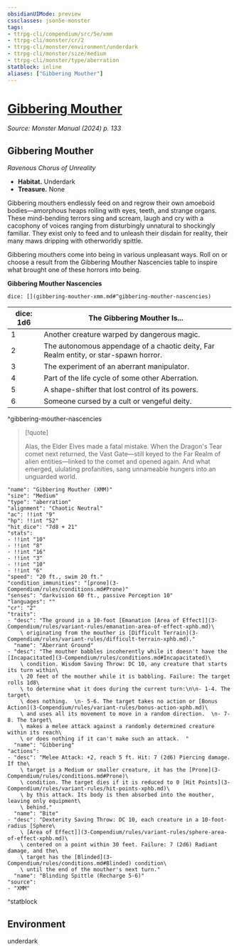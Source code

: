 ```yaml
---
obsidianUIMode: preview
cssclasses: json5e-monster
tags:
- ttrpg-cli/compendium/src/5e/xmm
- ttrpg-cli/monster/cr/2
- ttrpg-cli/monster/environment/underdark
- ttrpg-cli/monster/size/medium
- ttrpg-cli/monster/type/aberration
statblock: inline
aliases: ["Gibbering Mouther"]
---
```

# [Gibbering Mouther](3-Compendium\bestiary\aberration/gibbering-mouther-xmm.md)
*Source: Monster Manual (2024) p. 133*  

## Gibbering Mouther

*Ravenous Chorus of Unreality*

- **Habitat.** Underdark  
- **Treasure.** None  

Gibbering mouthers endlessly feed on and regrow their own amoeboid bodies—amorphous heaps roiling with eyes, teeth, and strange organs. These mind-bending terrors sing and scream, laugh and cry with a cacophony of voices ranging from disturbingly unnatural to shockingly familiar. They exist only to feed and to unleash their disdain for reality, their many maws dripping with otherworldly spittle.

Gibbering mouthers come into being in various unpleasant ways. Roll on or choose a result from the Gibbering Mouther Nascencies table to inspire what brought one of these horrors into being.

**Gibbering Mouther Nascencies**

`dice: [](gibbering-mouther-xmm.md#^gibbering-mouther-nascencies)`

| dice: 1d6 | The Gibbering Mouther Is... |
|-----------|-----------------------------|
| 1 | Another creature warped by dangerous magic. |
| 2 | The autonomous appendage of a chaotic deity, Far Realm entity, or star-spawn horror. |
| 3 | The experiment of an aberrant manipulator. |
| 4 | Part of the life cycle of some other Aberration. |
| 5 | A shape-shifter that lost control of its powers. |
| 6 | Someone cursed by a cult or vengeful deity. |
^gibbering-mouther-nascencies

> [!quote]  
> 
> Alas, the Elder Elves made a fatal mistake. When the Dragon's Tear comet next returned, the Vast Gate—still keyed to the Far Realm of alien entities—linked to the comet and opened again. And what emerged, ululating profanities, sang unnameable hungers into an unguarded world.


```statblock
"name": "Gibbering Mouther (XMM)"
"size": "Medium"
"type": "aberration"
"alignment": "Chaotic Neutral"
"ac": !!int "9"
"hp": !!int "52"
"hit_dice": "7d8 + 21"
"stats":
- !!int "10"
- !!int "8"
- !!int "16"
- !!int "3"
- !!int "10"
- !!int "6"
"speed": "20 ft., swim 20 ft."
"condition_immunities": "[prone](3-Compendium/rules/conditions.md#Prone)"
"senses": "darkvision 60 ft., passive Perception 10"
"languages": ""
"cr": "2"
"traits":
- "desc": "The ground in a 10-foot [Emanation [Area of Effect]](3-Compendium/rules/variant-rules/emanation-area-of-effect-xphb.md)\
    \ originating from the mouther is [Difficult Terrain](3-Compendium/rules/variant-rules/difficult-terrain-xphb.md)."
  "name": "Aberrant Ground"
- "desc": "The mouther babbles incoherently while it doesn't have the [Incapacitated](3-Compendium/rules/conditions.md#Incapacitated)\
    \ condition. Wisdom Saving Throw: DC 10, any creature that starts its turn within\
    \ 20 feet of the mouther while it is babbling. Failure: The target rolls 1d8\
    \ to determine what it does during the current turn:\n\n- 1-4. The target\
    \ does nothing.  \n- 5-6. The target takes no action or [Bonus Action](3-Compendium/rules/variant-rules/bonus-action-xphb.md)\
    \ and uses all its movement to move in a random direction.  \n- 7-8. The target\
    \ makes a melee attack against a randomly determined creature within its reach\
    \ or does nothing if it can't make such an attack.  "
  "name": "Gibbering"
"actions":
- "desc": "Melee Attack: +2, reach 5 ft. Hit: 7 (2d6) Piercing damage. If the\
    \ target is a Medium or smaller creature, it has the [Prone](3-Compendium/rules/conditions.md#Prone)\
    \ condition. The target dies if it is reduced to 0 [Hit Points](3-Compendium/rules/variant-rules/hit-points-xphb.md)\
    \ by this attack. Its body is then absorbed into the mouther, leaving only equipment\
    \ behind."
  "name": "Bite"
- "desc": "Dexterity Saving Throw: DC 10, each creature in a 10-foot-radius [Sphere\
    \ [Area of Effect]](3-Compendium/rules/variant-rules/sphere-area-of-effect-xphb.md)\
    \ centered on a point within 30 feet. Failure: 7 (2d6) Radiant damage, and the\
    \ target has the [Blinded](3-Compendium/rules/conditions.md#Blinded) condition\
    \ until the end of the mouther's next turn."
  "name": "Blinding Spittle (Recharge 5-6)"
"source":
- "XMM"
```
^statblock

## Environment

underdark
